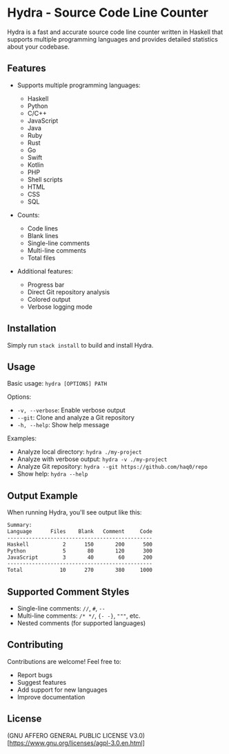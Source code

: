 # Hydra - Source Code Line Counter

Hydra is a fast and accurate source code line counter written in Haskell that supports multiple programming languages and provides detailed statistics about your codebase.

## Features

- Supports multiple programming languages:
  - Haskell
  - Python
  - C/C++
  - JavaScript
  - Java
  - Ruby
  - Rust
  - Go
  - Swift
  - Kotlin
  - PHP
  - Shell scripts
  - HTML
  - CSS
  - SQL

- Counts:
  - Code lines
  - Blank lines
  - Single-line comments
  - Multi-line comments
  - Total files

- Additional features:
  - Progress bar
  - Direct Git repository analysis
  - Colored output
  - Verbose logging mode

## Installation

Simply run `stack install` to build and install Hydra.

## Usage

Basic usage: `hydra [OPTIONS] PATH`

Options:
- `-v, --verbose`: Enable verbose output
- `--git`: Clone and analyze a Git repository
- `-h, --help`: Show help message

Examples:
- Analyze local directory: `hydra ./my-project`
- Analyze with verbose output: `hydra -v ./my-project`
- Analyze Git repository: `hydra --git https://github.com/haq0/repo`
- Show help: `hydra --help`

## Output Example

When running Hydra, you'll see output like this:
```bash
Summary:
Language      Files    Blank   Comment     Code
-----------------------------------------------
Haskell           2      150       200      500
Python            5       80       120      300
JavaScript        3       40        60      200
-----------------------------------------------
Total            10      270       380     1000
```

## Supported Comment Styles

- Single-line comments: `//`, `#`, `--`
- Multi-line comments: `/* */`, `{- -}`, `"""`, etc.
- Nested comments (for supported languages)

## Contributing

Contributions are welcome! Feel free to:
- Report bugs
- Suggest features
- Add support for new languages
- Improve documentation

## License

(GNU AFFERO GENERAL PUBLIC LICENSE V3.0)[https://www.gnu.org/licenses/agpl-3.0.en.html]

